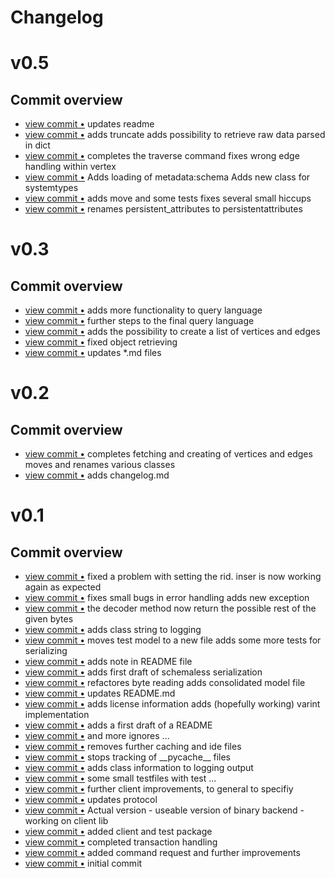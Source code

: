 
# Changelog

# v0.5

## Commit overview

<ul>
<li> <a href="http://github.com/daill/OPy/commit/3025efb28aa69ad340be05a3a8f3a80eb52821fe">view commit &bull;</a> updates readme</li> 
<li> <a href="http://github.com/daill/OPy/commit/24e8c30f239b3f365c94dd01cb66fdf9c813f592">view commit &bull;</a> adds truncate adds possibility to retrieve raw data parsed in dict</li> 
<li> <a href="http://github.com/daill/OPy/commit/5f198aa7bea1971f35d4ca387317b7da6531392a">view commit &bull;</a> completes the traverse command fixes wrong edge handling within vertex</li> 
<li> <a href="http://github.com/daill/OPy/commit/fb64f52042ecafa89e68e54d5cc8408d55684f5c">view commit &bull;</a> Adds loading of metadata:schema Adds new class for systemtypes</li> 
<li> <a href="http://github.com/daill/OPy/commit/a1a1e65b95276b8ebce4768cb70c3cf5e2bfedf0">view commit &bull;</a> adds move and some tests fixes several small hiccups</li> 
<li> <a href="http://github.com/daill/OPy/commit/7024bba9860834d050e71231a389fd417c18ccdf">view commit &bull;</a> renames persistent_attributes to persistentattributes</li>
</ul>

# v0.3

## Commit overview

<ul>
<li> <a href="http://github.com/daill/OPy/commit/c00f29c597b19963e5b25086bace52395e6dc693">view commit &bull;</a> adds more functionality to query language</li> 
<li> <a href="http://github.com/daill/OPy/commit/2d903ef1e8313cfa66228701d92242f55e6114cf">view commit &bull;</a> further steps to the final query language</li> 
<li> <a href="http://github.com/daill/OPy/commit/a7758003b0d5f2396ac5833cde59059a0348797e">view commit &bull;</a> adds the possibility to create a list of vertices and edges</li> 
<li> <a href="http://github.com/daill/OPy/commit/10c51c001faddc3228b79e26b513626fe9842e72">view commit &bull;</a> fixed object retrieving</li> 
<li> <a href="http://github.com/daill/OPy/commit/98bd233c03d8d3b168e89848dbe969b3c4e22de0">view commit &bull;</a> updates *.md files</li> 
</ul>

# v0.2

## Commit overview
<ul>
<li> <a href="http://github.com/daill/OPy/commit/638dd90521676c65812e8c295bb8383931d26f7e">view commit &bull;</a> completes fetching and creating of vertices and edges moves and renames various classes</li> 
<li> <a href="http://github.com/daill/OPy/commit/e410cfab90282a77078eb68edf99ccd4ad147887">view commit &bull;</a> adds changelog.md</li> 
</ul>

# v0.1

## Commit overview
<ul>
<li> <a href="http://github.com/daill/OPy/commit/d401f49a75d857b29f9c2a323c1f29d1790abe4f">view commit &bull;</a> fixed a problem with setting the rid. inser is now working again as expected</li> 
<li> <a href="http://github.com/daill/OPy/commit/29d3ada1edcc2e5fc2f7585946c558349d06d06b">view commit &bull;</a> fixes small bugs in error handling adds new exception</li> 
<li> <a href="http://github.com/daill/OPy/commit/0675f8cae802aab5c44d621df15932cf4269b281">view commit &bull;</a> the decoder method now return the possible rest of the given bytes</li> 
<li> <a href="http://github.com/daill/OPy/commit/89fcca976ae4da8e0f6b7bf6548a0e3ee2f2ca97">view commit &bull;</a> adds class string to logging</li> 
<li> <a href="http://github.com/daill/OPy/commit/c73e4c6be7a5d2c3f0e328bea8639f02a81c606f">view commit &bull;</a> moves test model to a new file adds some more tests for serializing</li> 
<li> <a href="http://github.com/daill/OPy/commit/a7b8602f5b15bc0793303321e00f34c216950e24">view commit &bull;</a> adds note in README file</li> 
<li> <a href="http://github.com/daill/OPy/commit/4d9d45d87c72d68704b33526df9779156f1c3ac7">view commit &bull;</a> adds first draft of schemaless serialization</li> 
<li> <a href="http://github.com/daill/OPy/commit/a81817a1e00d3d0b088e21b30cdfb776f42b6152">view commit &bull;</a> refactores byte reading adds consolidated model file</li> 
<li> <a href="http://github.com/daill/OPy/commit/64a7535e62f4874419a89516857766e407762d4f">view commit &bull;</a> updates README.md</li> 
<li> <a href="http://github.com/daill/OPy/commit/0cf7f300dc4aa59d7bcef70f7ff956ae31f10cfb">view commit &bull;</a> adds license information adds (hopefully working) varint implementation</li> 
<li> <a href="http://github.com/daill/OPy/commit/47c67ea55a341829b9451787d592a70ff056bb64">view commit &bull;</a> adds a first draft of a README</li> 
<li> <a href="http://github.com/daill/OPy/commit/10d8da4c73ba7963833231b902fb85b18b21cfb0">view commit &bull;</a> and more ignores ...</li> 
<li> <a href="http://github.com/daill/OPy/commit/264af0d4cd73fad60d324d07cd20814dc393713d">view commit &bull;</a> removes further caching and ide files</li> 
<li> <a href="http://github.com/daill/OPy/commit/bc70a80fa1ae398f2d982df7dc756742ffbccba8">view commit &bull;</a> stops tracking of __pycache__ files</li> 
<li> <a href="http://github.com/daill/OPy/commit/e712073de543f35170fc766afca40a9fb1391e12">view commit &bull;</a> adds class information to logging output</li> 
<li> <a href="http://github.com/daill/OPy/commit/c161cdeb007efc834dadb122e502ff7dbe4d8f79">view commit &bull;</a> some small testfiles with test ...</li> 
<li> <a href="http://github.com/daill/OPy/commit/4957c87fa82b14fce1f1062c4e2405862b4cfaa3">view commit &bull;</a> further client improvements, to general to specifiy</li> 
<li> <a href="http://github.com/daill/OPy/commit/26c3a5650eeb9c59ff05609ee906db85203621f9">view commit &bull;</a> updates protocol</li> 
<li> <a href="http://github.com/daill/OPy/commit/e0bb3a008f3e6414f578f220660b0393247cf05f">view commit &bull;</a> Actual version - useable version of binary backend - working on client lib</li> 
<li> <a href="http://github.com/daill/OPy/commit/b3d5866e763b2914973034c5bcef628172eb941c">view commit &bull;</a> added client and test package</li> 
<li> <a href="http://github.com/daill/OPy/commit/fc6860cf4298749c4b58c57ce35bbe98fe0b739a">view commit &bull;</a> completed transaction handling</li> 
<li> <a href="http://github.com/daill/OPy/commit/9c15c990a795afaf176c472dc717077143e472de">view commit &bull;</a> added command request and further improvements</li> 
<li> <a href="http://github.com/daill/OPy/commit/b4fcd4cd393513212795967409f958b275ba7179">view commit &bull;</a> initial commit</li> 
</ul>